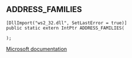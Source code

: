 ## ADDRESS_FAMILIES

```
[DllImport("ws2_32.dll", SetLastError = true)]
public static extern IntPtr ADDRESS_FAMILIES(
   
);
```

[Microsoft documentation](https://docs.microsoft.com/en-us/windows/win32/winsock/address-families)
